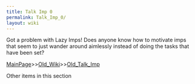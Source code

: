 ```yaml
---
title: Talk Imp 0
permalink: Talk_Imp_0/
layout: wiki
---
```

Got a problem with Lazy Imps! 
Does anyone know how to motivate imps that seem to just wander around aimlessly instead of doing the tasks that have been set?

[MainPage](/keeperrl_wiki/ "wikilink")>>[Old_Wiki](/keeperrl_wiki/Old_Wiki "wikilink")>>[Old_Talk_Imp](/keeperrl_wiki/Old_Talk_Imp "wikilink")

Other items in this section
